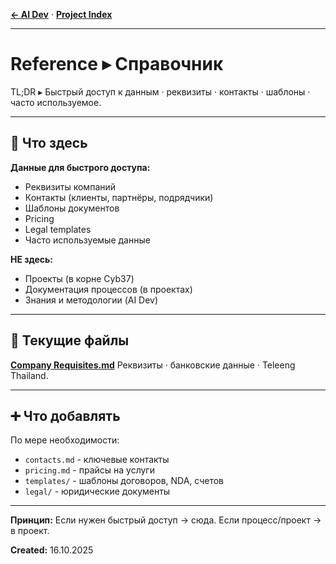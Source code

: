**[← AI Dev](../AI%20Dev/README.md)** · **[Project Index](../AI%20Dev/PROJECT_INDEX.md)**

---

# Reference ▸ Справочник

TL;DR ▸ Быстрый доступ к данным · реквизиты · контакты · шаблоны · часто используемое.

---

## 📁 Что здесь

**Данные для быстрого доступа:**
- Реквизиты компаний
- Контакты (клиенты, партнёры, подрядчики)
- Шаблоны документов
- Pricing
- Legal templates
- Часто используемые данные

**НЕ здесь:**
- Проекты (в корне Cyb37)
- Документация процессов (в проектах)
- Знания и методологии (AI Dev)

---

## 📄 Текущие файлы

**[Company Requisites.md](Company%20Requisites.md)**
Реквизиты · банковские данные · Teleeng Thailand.

---

## ➕ Что добавлять

По мере необходимости:
- `contacts.md` - ключевые контакты
- `pricing.md` - прайсы на услуги
- `templates/` - шаблоны договоров, NDA, счетов
- `legal/` - юридические документы

---

**Принцип:** Если нужен быстрый доступ → сюда. Если процесс/проект → в проект.

**Created:** 16.10.2025


